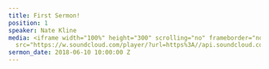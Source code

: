 ```yaml
---
title: First Sermon!
position: 1
speaker: Nate Kline
media: <iframe width="100%" height="300" scrolling="no" frameborder="no" allow="autoplay"
  src="https://w.soundcloud.com/player/?url=https%3A//api.soundcloud.com/tracks/457324350&color=%23ff5500&auto_play=false&hide_related=false&show_comments=true&show_user=true&show_reposts=false&show_teaser=true&visual=true"></iframe>
sermon_date: 2018-06-10 10:00:00 Z
---
```


